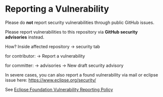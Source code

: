# Reporting a Vulnerability

Please do **not** report security vulnerabilities through public GitHub issues.

Please report vulnerabilities to this repository via **GitHub security advisories** instead.

How? Inside affected repository → security tab

for contributor:
→ Report a vulnerability

for committer:
→ advisories → New draft security advisory

In severe cases, you can also report a found vulnerability via mail or eclipse issue
here: <https://www.eclipse.org/security/>

See [Eclipse Foundation Vulnerability Reporting Policy](https://www.eclipse.org/projects/handbook/#vulnerability)
